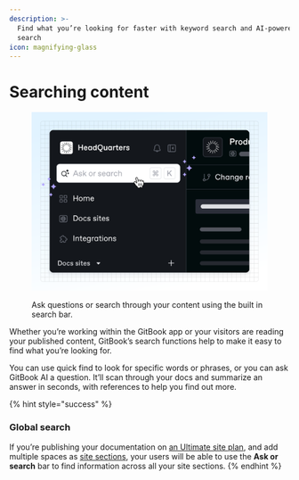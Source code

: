 ```yaml
---
description: >-
  Find what you’re looking for faster with keyword search and AI-powered smart
  search
icon: magnifying-glass
---
```


# Searching content

<figure><img src="../../.gitbook/assets/10_01_25_searching_content.svg" alt="A GitBook screenshot showing the search bar"><figcaption><p>Ask questions or search through your content using the built in search bar.</p></figcaption></figure>

Whether you’re working within the GitBook app or your visitors are reading your published content, GitBook’s search functions help to make it easy to find what you’re looking for.

You can use quick find to look for specific words or phrases, or you can ask GitBook AI a question. It’ll scan through your docs and summarize an answer in seconds, with references to help you find out more.

{% hint style="success" %}
### Global search

If you’re publishing your documentation on [an Ultimate site plan](../../account-management/plans/#site-plans), and add multiple spaces as [site sections](../../publishing-documentation/site-structure/site-sections.md), your users will be able to use the **Ask or search** bar to find information across all your site sections.
{% endhint %}
